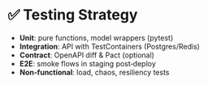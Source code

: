 # ✅ Testing Strategy

- **Unit**: pure functions, model wrappers (pytest)
- **Integration**: API with TestContainers (Postgres/Redis)
- **Contract**: OpenAPI diff & Pact (optional)
- **E2E**: smoke flows in staging post‑deploy
- **Non‑functional**: load, chaos, resiliency tests
